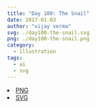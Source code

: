 ```yaml
---
title: "Day 100: The Snail"
date: 2017-01-03
author: "vijay verma"
svg: ./day100-the-snail.svg
png: ./day100-the-snail.png
category:
  - illustration
tags:
  - ai
  - svg
---
```

<li><a href="./day100-the-snail.png" download className="btn-png">PNG</a></li>
<li><a href="./day100-the-snail.svg" download className="btn-svg">SVG</a></li>
